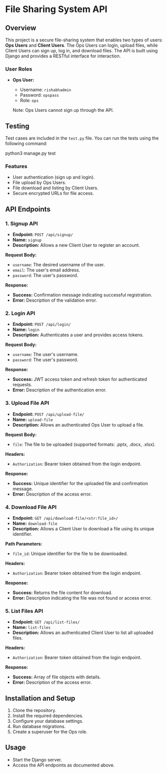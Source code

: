 # File Sharing System API

## Overview

This project is a secure file-sharing system that enables two types of users: **Ops Users** and **Client Users**. The Ops Users can login, upload files, while Client Users can sign up, log in, and download files. The API is built using Django and provides a RESTful interface for interaction.

### User Roles

- **Ops User:** 
  - Username: `rishabhadmin`
  - Password: `opspass` 
  - Role: `ops`  
  

  Note: Ops Users cannot sign up through the API.

## Testing

Test cases are included in the `test.py` file. You can run the tests using the following command:

python3 manage.py test


### Features

- User authentication (sign up and login).
- File upload by Ops Users.
- File download and listing by Client Users.
- Secure encrypted URLs for file access.

## API Endpoints

### 1. Signup API

- **Endpoint:** `POST /api/signup/`
- **Name:** `signup`
- **Description:** Allows a new Client User to register an account.

**Request Body:**
- `username`: The desired username of the user.
- `email`: The user's email address.
- `password`: The user's password.

**Response:**
- **Success:** Confirmation message indicating successful registration.
- **Error:** Description of the validation error.

### 2. Login API

- **Endpoint:** `POST /api/login/`
- **Name:** `login`
- **Description:** Authenticates a user and provides access tokens.

**Request Body:**
- `username`: The user's username.
- `password`: The user's password.

**Response:**
- **Success:** JWT access token and refresh token for authenticated requests.
- **Error:** Description of the authentication error.

### 3. Upload File API

- **Endpoint:** `POST /api/upload-file/`
- **Name:** `upload-file`
- **Description:** Allows an authenticated Ops User to upload a file.

**Request Body:**
- `file`: The file to be uploaded (supported formats: .pptx, .docx, .xlsx).

**Headers:**
- `Authorization`: Bearer token obtained from the login endpoint.

**Response:**
- **Success:** Unique identifier for the uploaded file and confirmation message.
- **Error:** Description of the access error.

### 4. Download File API

- **Endpoint:** `GET /api/download-file/<str:file_id>/`
- **Name:** `download-file`
- **Description:** Allows a Client User to download a file using its unique identifier.

**Path Parameters:**
- `file_id`: Unique identifier for the file to be downloaded.

**Headers:**
- `Authorization`: Bearer token obtained from the login endpoint.

**Response:**
- **Success:** Returns the file content for download.
- **Error:** Description indicating the file was not found or access error.

### 5. List Files API

- **Endpoint:** `GET /api/list-files/`
- **Name:** `list-files`
- **Description:** Allows an authenticated Client User to list all uploaded files.

**Headers:**
- `Authorization`: Bearer token obtained from the login endpoint.

**Response:**
- **Success:** Array of file objects with details.
- **Error:** Description of the access error.

## Installation and Setup

1. Clone the repository.
2. Install the required dependencies.
3. Configure your database settings.
4. Run database migrations.
5. Create a superuser for the Ops role.

## Usage

- Start the Django server.
- Access the API endpoints as documented above.





